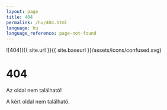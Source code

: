 ```yaml
---
layout: page
title: 404
permalink: /hu/404.html
language: hu
language_reference: page-not-found
---
```


![404]({{ site.url }}{{ site.baseurl }}/assets/icons/confused.svg)

# 404

Az oldal nem található!

A kért oldal nem található.
